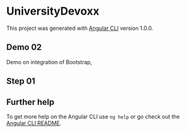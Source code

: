 # UniversityDevoxx

This project was generated with [Angular CLI](https://github.com/angular/angular-cli) version 1.0.0.

## Demo 02

Demo on integration of Bootstrap, 

## Step 01

## Further help

To get more help on the Angular CLI use `ng help` or go check out the [Angular CLI README](https://github.com/angular/angular-cli/blob/master/README.md).
